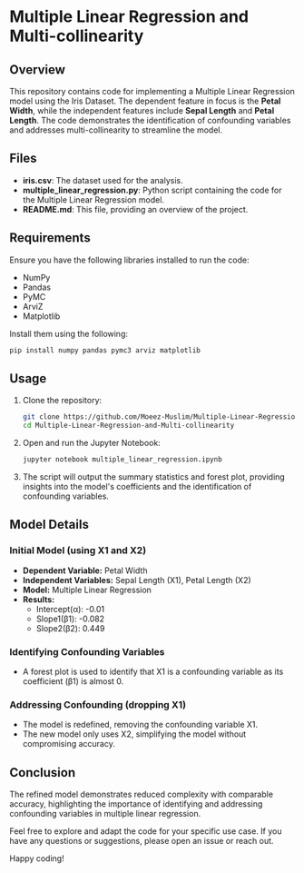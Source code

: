 # Multiple Linear Regression and Multi-collinearity

## Overview
This repository contains code for implementing a Multiple Linear Regression model using the Iris Dataset. The dependent feature in focus is the **Petal Width**, while the independent features include **Sepal Length** and **Petal Length**. The code demonstrates the identification of confounding variables and addresses multi-collinearity to streamline the model.

## Files
- **iris.csv**: The dataset used for the analysis.
- **multiple_linear_regression.py**: Python script containing the code for the Multiple Linear Regression model.
- **README.md**: This file, providing an overview of the project.

## Requirements
Ensure you have the following libraries installed to run the code:
- NumPy
- Pandas
- PyMC
- ArviZ
- Matplotlib

Install them using the following:
```bash
pip install numpy pandas pymc3 arviz matplotlib
```

## Usage
1. Clone the repository:
   ```bash
   git clone https://github.com/Moeez-Muslim/Multiple-Linear-Regression-and-Multi-collinearity.git
   cd Multiple-Linear-Regression-and-Multi-collinearity
   ```

2. Open and run the Jupyter Notebook:
   ```bash
   jupyter notebook multiple_linear_regression.ipynb
   ```

3. The script will output the summary statistics and forest plot, providing insights into the model's coefficients and the identification of confounding variables.

## Model Details
### Initial Model (using X1 and X2)
- **Dependent Variable:** Petal Width
- **Independent Variables:** Sepal Length (X1), Petal Length (X2)
- **Model:** Multiple Linear Regression
- **Results:**
  - Intercept(α): -0.01
  - Slope1(β1): -0.082
  - Slope2(β2): 0.449

### Identifying Confounding Variables
- A forest plot is used to identify that X1 is a confounding variable as its coefficient (β1) is almost 0.

### Addressing Confounding (dropping X1)
- The model is redefined, removing the confounding variable X1.
- The new model only uses X2, simplifying the model without compromising accuracy.

## Conclusion
The refined model demonstrates reduced complexity with comparable accuracy, highlighting the importance of identifying and addressing confounding variables in multiple linear regression.

Feel free to explore and adapt the code for your specific use case. If you have any questions or suggestions, please open an issue or reach out.

Happy coding!
